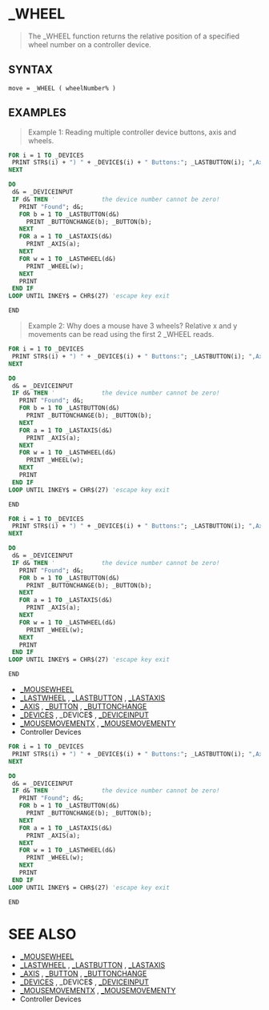 # _WHEEL
> The _WHEEL function returns the relative position of a specified wheel number on a controller device.

## SYNTAX
`move = _WHEEL ( wheelNumber% )`

## EXAMPLES
> Example 1: Reading multiple controller device buttons, axis and wheels.

```vb
FOR i = 1 TO _DEVICES
 PRINT STR$(i) + ") " + _DEVICE$(i) + " Buttons:"; _LASTBUTTON(i); ",Axis:"; _LASTAXIS(i); ",Wheel:"; _LASTWHEEL(i)
NEXT

DO
 d& = _DEVICEINPUT
 IF d& THEN '             the device number cannot be zero!
   PRINT "Found"; d&;
   FOR b = 1 TO _LASTBUTTON(d&)
     PRINT _BUTTONCHANGE(b); _BUTTON(b);
   NEXT
   FOR a = 1 TO _LASTAXIS(d&)
     PRINT _AXIS(a);
   NEXT
   FOR w = 1 TO _LASTWHEEL(d&)
     PRINT _WHEEL(w);
   NEXT
   PRINT
 END IF
LOOP UNTIL INKEY$ = CHR$(27) 'escape key exit

END
```

> Example 2: Why does a mouse have 3 wheels? Relative x and y movements can be read using the first 2 _WHEEL reads.

```vb
FOR i = 1 TO _DEVICES
 PRINT STR$(i) + ") " + _DEVICE$(i) + " Buttons:"; _LASTBUTTON(i); ",Axis:"; _LASTAXIS(i); ",Wheel:"; _LASTWHEEL(i)
NEXT

DO
 d& = _DEVICEINPUT
 IF d& THEN '             the device number cannot be zero!
   PRINT "Found"; d&;
   FOR b = 1 TO _LASTBUTTON(d&)
     PRINT _BUTTONCHANGE(b); _BUTTON(b);
   NEXT
   FOR a = 1 TO _LASTAXIS(d&)
     PRINT _AXIS(a);
   NEXT
   FOR w = 1 TO _LASTWHEEL(d&)
     PRINT _WHEEL(w);
   NEXT
   PRINT
 END IF
LOOP UNTIL INKEY$ = CHR$(27) 'escape key exit

END
```


```vb
FOR i = 1 TO _DEVICES
 PRINT STR$(i) + ") " + _DEVICE$(i) + " Buttons:"; _LASTBUTTON(i); ",Axis:"; _LASTAXIS(i); ",Wheel:"; _LASTWHEEL(i)
NEXT

DO
 d& = _DEVICEINPUT
 IF d& THEN '             the device number cannot be zero!
   PRINT "Found"; d&;
   FOR b = 1 TO _LASTBUTTON(d&)
     PRINT _BUTTONCHANGE(b); _BUTTON(b);
   NEXT
   FOR a = 1 TO _LASTAXIS(d&)
     PRINT _AXIS(a);
   NEXT
   FOR w = 1 TO _LASTWHEEL(d&)
     PRINT _WHEEL(w);
   NEXT
   PRINT
 END IF
LOOP UNTIL INKEY$ = CHR$(27) 'escape key exit

END
```

* [_MOUSEWHEEL](_MOUSEWHEEL.md)
* [_LASTWHEEL](_LASTWHEEL.md) , [_LASTBUTTON](_LASTBUTTON.md) , [_LASTAXIS](_LASTAXIS.md)
* [_AXIS](_AXIS.md) , [_BUTTON](_BUTTON.md) , [_BUTTONCHANGE](_BUTTONCHANGE.md)
* [_DEVICES](_DEVICES.md) , _DEVICE$ , [_DEVICEINPUT](_DEVICEINPUT.md)
* [_MOUSEMOVEMENTX](_MOUSEMOVEMENTX.md) , [_MOUSEMOVEMENTY](_MOUSEMOVEMENTY.md)
* Controller Devices

```vb
FOR i = 1 TO _DEVICES
 PRINT STR$(i) + ") " + _DEVICE$(i) + " Buttons:"; _LASTBUTTON(i); ",Axis:"; _LASTAXIS(i); ",Wheel:"; _LASTWHEEL(i)
NEXT

DO
 d& = _DEVICEINPUT
 IF d& THEN '             the device number cannot be zero!
   PRINT "Found"; d&;
   FOR b = 1 TO _LASTBUTTON(d&)
     PRINT _BUTTONCHANGE(b); _BUTTON(b);
   NEXT
   FOR a = 1 TO _LASTAXIS(d&)
     PRINT _AXIS(a);
   NEXT
   FOR w = 1 TO _LASTWHEEL(d&)
     PRINT _WHEEL(w);
   NEXT
   PRINT
 END IF
LOOP UNTIL INKEY$ = CHR$(27) 'escape key exit

END
```



# SEE ALSO
* [_MOUSEWHEEL](_MOUSEWHEEL.md)
* [_LASTWHEEL](_LASTWHEEL.md) , [_LASTBUTTON](_LASTBUTTON.md) , [_LASTAXIS](_LASTAXIS.md)
* [_AXIS](_AXIS.md) , [_BUTTON](_BUTTON.md) , [_BUTTONCHANGE](_BUTTONCHANGE.md)
* [_DEVICES](_DEVICES.md) , _DEVICE$ , [_DEVICEINPUT](_DEVICEINPUT.md)
* [_MOUSEMOVEMENTX](_MOUSEMOVEMENTX.md) , [_MOUSEMOVEMENTY](_MOUSEMOVEMENTY.md)
* Controller Devices

